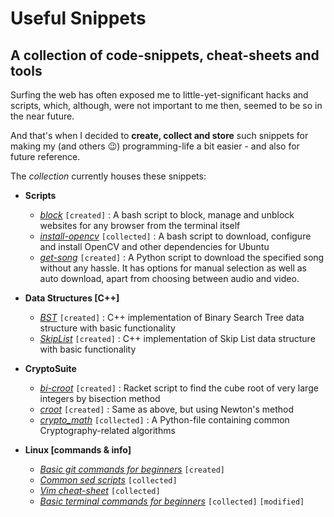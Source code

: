 # Useful Snippets
## A collection of code-snippets, cheat-sheets and tools
Surfing the web has often exposed me to little-yet-significant hacks and scripts, which, although, were not important to me then, seemed to be so in the near future.

And that's when I decided to **create, collect and store** such snippets for making my (and others :wink:) programming-life a bit easier - and also for future reference.

The *collection* currently houses these snippets:

*   **Scripts**
    *   *[block](Scripts/block.txt)* `[created]` : A bash script to block, manage and unblock websites for any browser from the terminal itself 
    *   *[install-opencv](Scripts/install-opencv.sh)* `[collected]` : A bash script to download, configure and install OpenCV and other dependencies for Ubuntu
    *	*[get-song](Scripts/get-song.py)* `[created]` : A Python script to download the specified song without any hassle. It has options for manual selection as well as auto download, apart from choosing between audio and video.	
    
*   **Data Structures [C++]**
    *   *[BST](DS/bst)* `[created]` : C++ implementation of Binary Search Tree data structure with basic functionality
    *   *[SkipList](DS/SkipList)* `[created]` : C++ implementation of Skip List data structure with basic functionality

*   **CryptoSuite**
    *   *[bi-croot](CryptoSuite/bi-croot.rkt)* `[created]` : Racket script to find the cube root of very large integers by bisection method
    *   *[croot](CryptoSuite/croot.rkt)* `[created]` : Same as above, but using Newton's method
    *   *[crypto_math](CryptoSuite/crypto_math.py)* `[collected]` : A Python-file containing common Cryptography-related algorithms
    
*   **Linux [commands & info]**
    *   *[Basic git commands for beginners](Linux/basic_git_commands)* `[created]`
    *   *[Common sed scripts](Linux/sed_common_scripts.txt)* `[collected]`
    *   *[Vim cheat-sheet](Linux/Vim_commands.pdf)* `[collected]`
    *   *[Basic terminal commands for beginners](Linux/linux_commands.md)* `[collected]` `[modified]`
